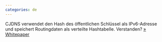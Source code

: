 ```yaml
---
categories: de
---
```


CJDNS verwendet den Hash des öffentlichen Schlüssel als IPv6-Adresse und speichert Routingdaten als verteilte Hashtabelle. Verstanden? [» Whitepaper](https://github.com/cjdelisle/cjdns/blob/master/doc/Whitepaper.md)
